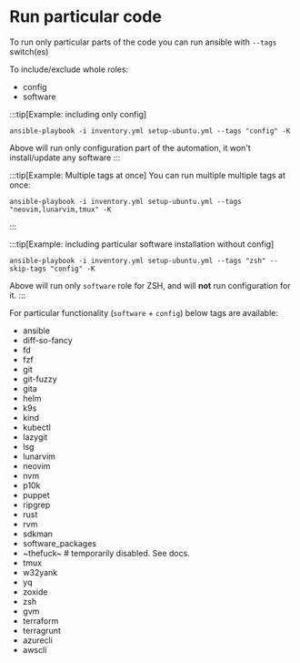 # Run particular code

To run only particular parts of the code you can run ansible with `--tags` switch(es)

To include/exclude whole roles:

- config
- software

:::tip[Example: including only config]

```shell
ansible-playbook -i inventory.yml setup-ubuntu.yml --tags "config" -K
```

Above will run only configuration part of the automation, it won't install/update any software
:::

:::tip[Example: Multiple tags at once]
You can run multiple multiple tags at once:

```shell
ansible-playbook -i inventory.yml setup-ubuntu.yml --tags "neovim,lunarvim,tmux" -K
```

:::

:::tip[Example: including particular software installation without config]

```shell
ansible-playbook -i inventory.yml setup-ubuntu.yml --tags "zsh" --skip-tags "config" -K
```

Above will run only `software` role for ZSH, and will **not** run configuration for it.
:::

For particular functionality (`software` + `config`) below tags are available:

- ansible
- diff-so-fancy
- fd
- fzf
- git
- git-fuzzy
- gita
- helm
- k9s
- kind
- kubectl
- lazygit
- lsg
- lunarvim
- neovim
- nvm
- p10k
- puppet
- ripgrep
- rust
- rvm
- sdkman
- software_packages
- ~thefuck~ # temporarily disabled. See docs.
- tmux
- w32yank
- yq
- zoxide
- zsh
- gvm
- terraform
- terragrunt
- azurecli
- awscli
